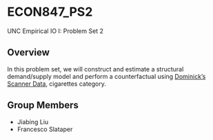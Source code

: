 # ECON847_PS2
UNC Empirical IO I: Problem Set 2

## Overview
In this problem set, we will construct and estimate a structural demand/supply model and perform a counterfactual using [Dominick’s Scanner Data](https://www.chicagobooth.edu/research/kilts/research-data/dominicks), cigarettes category.

## Group Members
- Jiabing Liu
- Francesco Slataper
